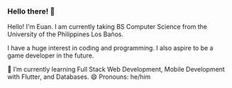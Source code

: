 ### Hello there! 👋

Hello! I'm Euan. I am currently taking BS Computer Science from the University of the Philippines Los Baños.

I have a huge interest in coding and programming. I also aspire to be a game developer in the future.

🌱 I’m currently learning Full Stack Web Development, Mobile Development with Flutter, and Databases.
😄 Pronouns: he/him

<!--
**u1tbmo/u1tbmo** is a ✨ _special_ ✨ repository because its `README.md` (this file) appears on your GitHub profile.

Here are some ideas to get you started:

- 🔭 I’m currently working on ...
- 🌱 I’m currently learning ...
- 👯 I’m looking to collaborate on ...
- 🤔 I’m looking for help with ...
- 💬 Ask me about ...
- 📫 How to reach me: ...
- 😄 Pronouns: ...
- ⚡ Fun fact: ...
-->
